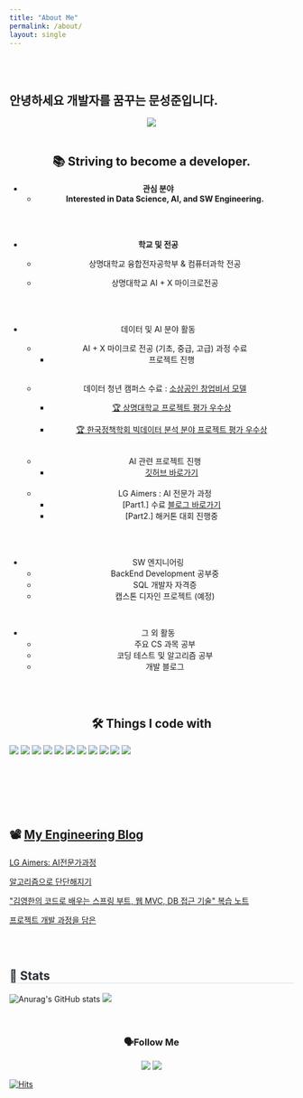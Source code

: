 ```yaml
---
title: "About Me"
permalink: /about/
layout: single
---
```


<br>

<br>



## 안녕하세요 개발자를 꿈꾸는 문성준입니다.


<div align= "center">
    <img src="https://capsule-render.vercel.app/api?type=waving&color=gradient&height=180&text=👋🏻%20Hello%20World,%20I'm%20Sung%20Joon%20Moon%20&animation=twinkling&fontColor=000000&fontSize=35" 
</div>
<br>

<br>

## 📚 Striving to become a developer.

-  **관심 분야**
   -  **Interested in Data Science, AI, and SW Engineering.**

<br>

<br>

-  **학교 및 전공**

   -  상명대학교 융합전자공학부 & 컴퓨터과학 전공 

   -  상명대학교 AI + X 마이크로전공

<br>

<br>

-  데이터 및 AI 분야 활동

   -  AI + X 마이크로 전공 (기초, 중급, 고급) 과정 수료
      -  프로젝트 진행

   <br>

   -  데이터 청년 캠퍼스 수료  : [소상공인 창업비서 모델](https://github.com/dessertgomjelly/Data-youth-campus)

      -  [🏆 상명대학교 프로젝트 평가 우수상](https://github.com/dessertgomjelly/Data-youth-campus/blob/main/Awards/awards1.jpeg)

      -  [🏆 한국정책학회 빅데이터 분석 분야 프로젝트 평가 우수상](https://github.com/dessertgomjelly/Data-youth-campus/blob/main/Awards/awards2.jpeg)

   <br>

   -  AI 관련 프로젝트 진행 
      -  [깃허브 바로가기](https://github.com/dessertgomjelly)

   <br>

   -  LG Aimers : AI 전문가 과정 
      -  [Part1.] 수료 [블로그 바로가기](https://dessertgomjelly.github.io/categories/#lg-aimers)
      -  [Part2.] 해커톤 대회 진행중

<br>

<br>

-  SW 엔지니어링
   -  BackEnd Development 공부중
   -  SQL 개발자 자격증 
   -  캡스톤 디자인 프로젝트 (예정)

 <br>



-  그 외 활동
   -  주요 CS 과목 공부
   -  코딩 테스트 및 알고리즘 공부
   -  개발 블로그



<br>

<br>



## 🛠️ Things I code with 


<div align=left>
<img src="https://img.shields.io/badge/python-3776AB?style=for-the-badge&logo=python&logoColor=white">
<img src="https://img.shields.io/badge/java-007396?style=for-the-badge&logo=java&logoColor=white">
<img src="https://img.shields.io/badge/OpenJDK-437291?style=for-the-badge&logo=OpenJDK&logoColor=white"/>
<img src="https://img.shields.io/badge/C-A8B9CC?style=for-the-badge&logo=C&logoColor=white"/>
<img src="https://img.shields.io/badge/c++-00599C?style=for-the-badge&logo=c%2B%2B&logoColor=white">
<img src="https://img.shields.io/badge/mysql-4479A1?style=for-the-badge&logo=mysql&logoColor=white">
<img src="https://img.shields.io/badge/mongoDB-47A248?style=for-the-badge&logo=MongoDB&logoColor=white">
<img src="https://img.shields.io/badge/spring-6DB33F?style=for-the-badge&logo=spring&logoColor=white">
<img src="https://img.shields.io/badge/springboot-6DB33F?style=for-the-badge&logo=springboot&logoColor=white">
<img src="https://img.shields.io/badge/git-F05032?style=for-the-badge&logo=git&logoColor=white">
<img src="https://img.shields.io/badge/github-181717?style=for-the-badge&logo=github&logoColor=white">
<br>
<br>

​    

<br>

<br>



 ## 📽️ [My Engineering Blog](https://dessertgomjelly.github.io/)

[LG Aimers: AI전문가과정](https://dessertgomjelly.github.io/categories/#lg-aimers)

[알고리즘으로 단단해지기](https://dessertgomjelly.github.io/categories/#algorithm)

["김영한의 코드로 배우는 스프링 부트, 웹 MVC, DB 접근 기술" 복습 노트](https://dessertgomjelly.github.io/categories/#spring)

[프로젝트 개발 과정을 담은](https://dessertgomjelly.github.io/categories/#project)



<br>

<br>

<h2 style="border-bottom: 1px solid #d8dee4; color: #282d33;"> 🏅 Stats </h2>
<div align="left">
  <img src="https://github-readme-stats.vercel.app/api?username=dessertgomjelly&show_icons=true&theme=graywhite" alt="Anurag's GitHub stats" />
<img src="https://github-readme-stats.vercel.app/api/top-langs/?username=dessertgomjelly&layout=compact&bg_color=180,00000000,&title_color=000000&text_color=000000" />
</div>


<br>

<br>

<h3 align="center"> 🗣️Follow Me </h3>
<p align="center">
  <a href="https://www.instagram.com/dessert_gomjelly/"><img src="https://img.shields.io/badge/Instagram-E4405F?style=flat-square&logo=Instagram&logoColor=white&link=https://www.instagram.com/hye_inisfree/"/></a>
  <a href="mailto:msj12910@naver.com"><img src="https://img.shields.io/badge/Mail-d14836?style=flat-square&logo=Gmail&logoColor=white&link=msj1291@naver.com"/></a>
</p>


[![Hits](https://hits.seeyoufarm.com/api/count/incr/badge.svg?url=https%3A%2F%2Fgithub.com%2Fdessertgomjelly&count_bg=%233D4EC8&title_bg=%23555555&icon=hey.svg&icon_color=%23E7E7E7&title=hits&edge_flat=false)](https://hits.seeyoufarm.com)

